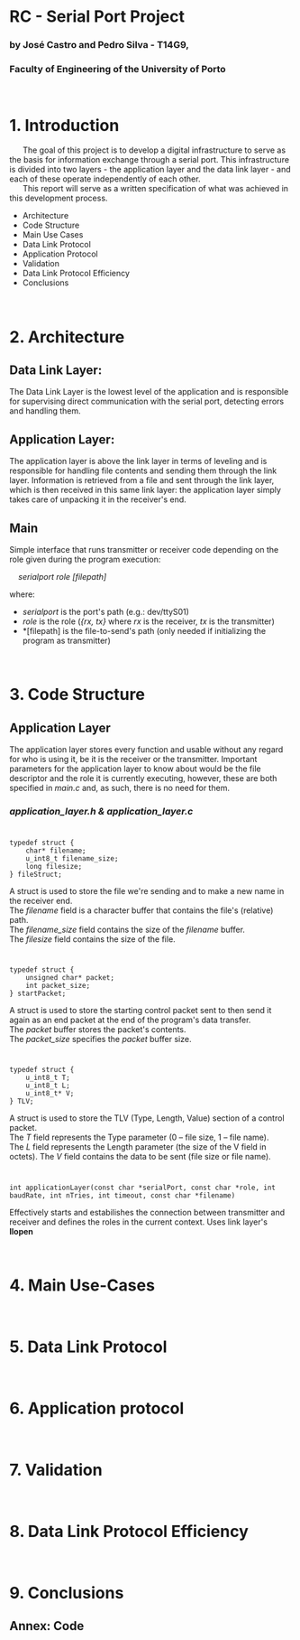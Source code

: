 # RC - Serial Port Project
### by José Castro and Pedro Silva - T14G9,
### Faculty of Engineering of the University of Porto

<br>

# 1. Introduction

&nbsp;&nbsp;&nbsp;&nbsp;&nbsp;&nbsp;The goal of this project is to develop a digital infrastructure to serve as the basis for information exchange through a serial port. This infrastructure is divided into two layers - the application layer and the data link layer - and each of these operate independently of each other. <br>
&nbsp;&nbsp;&nbsp;&nbsp;&nbsp;&nbsp;This report will serve as a written specification of what was achieved in this development process.  

- Architecture
- Code Structure
- Main Use Cases
- Data Link Protocol
- Application Protocol
- Validation
- Data Link Protocol Efficiency
- Conclusions 

<br>

# 2. Architecture

## Data Link Layer:
The Data Link Layer is the lowest level of the application and is responsible for supervising direct communication with the serial port, detecting errors and handling them.

## Application Layer: 
The application layer is above the link layer in terms of leveling and is responsible for handling file contents and sending them through the link layer. Information is retrieved from a file and sent through the link layer, which is then received in this same link layer: the application layer simply takes care of unpacking it in the receiver's end.

## Main 
Simple interface that runs transmitter or receiver code depending on the role given during the program execution: 
    
&nbsp;&nbsp;&nbsp;&nbsp;*serialport role [filepath]*  

where:
- *serialport* is the port's path (e.g.: dev/ttyS01)
- *role* is the role (*{rx, tx}* where *rx* is the receiver, *tx* is the transmitter)
- *[filepath] is the file-to-send's path (only needed if initializing the program as transmitter)

<br>

# 3. Code Structure

## Application Layer
The application layer stores every function and usable without any regard for who is using it, be it is the receiver or the transmitter. Important parameters for the application layer to know about would be the file descriptor and the role it is currently executing, however, these are both specified in *main.c* and, as such, there is no need for them.

### *application_layer.h & application_layer.c*

#
    typedef struct {
        char* filename;
        u_int8_t filename_size;
        long filesize;
    } fileStruct;

A struct is used to store the file we're sending and to make a new name in the receiver end.<br>
The *filename* field is a character buffer that contains the file's (relative) path.<br>
The *filename_size* field contains the size of the *filename* buffer.<br>
The *filesize* field contains the size of the file.

#

    typedef struct {
        unsigned char* packet;
        int packet_size;
    } startPacket;
A struct is used to store the starting control packet sent to then send it again as an end packet at the end of the program's data transfer.<br>
The *packet* buffer stores the packet's contents.<br>
The *packet_size* specifies the *packet* buffer size.

#

    typedef struct {
        u_int8_t T;
        u_int8_t L;
        u_int8_t* V;
    } TLV;

A struct is used to store the TLV (Type, Length, Value) section of a control packet.<br>
The *T* field represents the Type parameter (0 – file size, 1 – file name).<br>
The *L* field represents the Length parameter (the size of the V field in octets).
The *V* field contains the data to be sent (file size or file name).

#

    int applicationLayer(const char *serialPort, const char *role, int baudRate, int nTries, int timeout, const char *filename)

Effectively starts and estabilishes the connection between transmitter and receiver and defines the roles in the current context. Uses link layer's **llopen**


<br>

# 4. Main Use-Cases

<br>

# 5. Data Link Protocol

<br>

# 6. Application protocol

<br>

# 7. Validation

<br>

# 8. Data Link Protocol Efficiency

<br>

# 9. Conclusions

## Annex: Code
